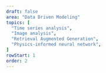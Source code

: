 ```yaml
---
draft: false
area: "Data Driven Modeling"
topics: [
  "Time series analysis",
  "Image analysis",
  "Retrieval Augmented Generation",
  "Physics-informed neural network",
]
rowStart: 1
order: 2
---
```

